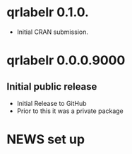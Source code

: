 # qrlabelr 0.1.0.

* Initial CRAN submission.

# qrlabelr 0.0.0.9000

## Initial public release

* Initial Release to GitHub
* Prior to this it was a private package

# NEWS set up